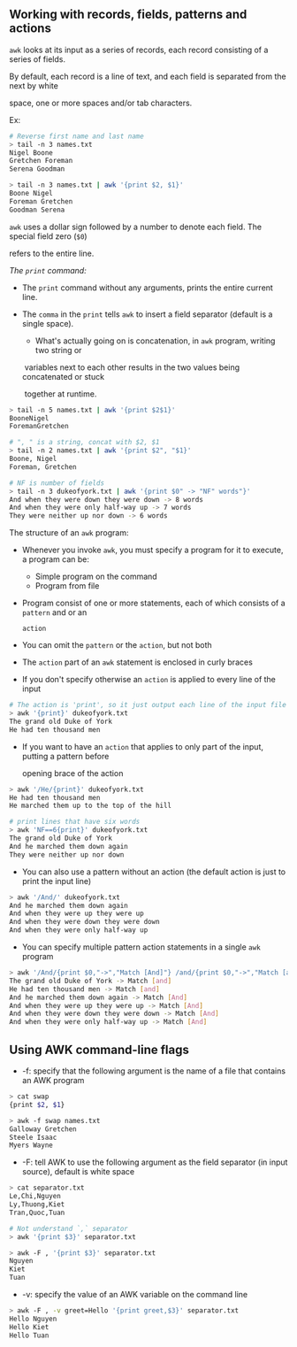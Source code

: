 ## Working with records, fields, patterns and actions

`awk` looks at its input as a series of records, each record consisting of a series of fields.

By default, each record is a line of text, and each field is separated from the next by white 

space, one or more spaces and/or tab characters.

Ex: 

```bash
# Reverse first name and last name
> tail -n 3 names.txt                          
Nigel Boone
Gretchen Foreman
Serena Goodman

> tail -n 3 names.txt | awk '{print $2, $1}'
Boone Nigel
Foreman Gretchen
Goodman Serena
```

`awk` uses a dollar sign followed by a number to denote each field. The special field zero (`$0`)

refers to the entire line. 

*The `print` command:*

- The `print` command without any arguments, prints the entire current line.

- The `comma` in the `print` tells `awk` to insert a field separator (default is a single space).

  - What's actually going on is concatenation, in `awk` program, writing two string or 

  ​       variables next to each other results in the two values being concatenated or stuck 

  ​       together at runtime.

```bash
> tail -n 5 names.txt | awk '{print $2$1}'    
BooneNigel
ForemanGretchen

# ", " is a string, concat with $2, $1
> tail -n 2 names.txt | awk '{print $2", "$1}'
Boone, Nigel
Foreman, Gretchen

# NF is number of fields
> tail -n 3 dukeofyork.txt | awk '{print $0" -> "NF" words"}'
And when they were down they were down -> 8 words
And when they were only half-way up -> 7 words
They were neither up nor down -> 6 words
```

The structure of an `awk` program:

- Whenever you invoke `awk`, you must specify a program for it to execute, a program can be:

  - Simple program on the command
  - Program from file

- Program consist of one or more statements, each of which consists of a `pattern` and or an 

  `action` 

- You can omit the `pattern` or the `action`, but not both

- The `action` part of an `awk` statement is enclosed in curly braces

- If you don't specify otherwise an `action` is applied to every line of the input

```bash
# The action is 'print', so it just output each line of the input file
> awk '{print}' dukeofyork.txt
The grand old Duke of York
He had ten thousand men
```

- If you want to have an `action` that applies to only part of the input, putting a pattern before 

  opening brace of the action

```bash
> awk '/He/{print}' dukeofyork.txt
He had ten thousand men
He marched them up to the top of the hill

# print lines that have six words
> awk 'NF==6{print}' dukeofyork.txt
The grand old Duke of York
And he marched them down again
They were neither up nor down
```

- You can also use a pattern without an action (the default action is just to print the input line)

```bash
> awk '/And/' dukeofyork.txt
And he marched them down again
And when they were up they were up
And when they were down they were down
And when they were only half-way up
```

- You can specify multiple pattern action statements in a single `awk` program

```bash
> awk '/And/{print $0,"->","Match [And]"} /and/{print $0,"->","Match [and]"}' dukeofyork.txt
The grand old Duke of York -> Match [and]
He had ten thousand men -> Match [and]
And he marched them down again -> Match [And]
And when they were up they were up -> Match [And]
And when they were down they were down -> Match [And]
And when they were only half-way up -> Match [And]
```

## Using AWK command-line flags

- -f: specify that the following argument is the name of a file that contains an AWK program

```bash
> cat swap          
{print $2, $1}

> awk -f swap names.txt 
Galloway Gretchen
Steele Isaac
Myers Wayne
```

- -F: tell AWK to use the following argument as the field separator (in input source), default is white space

```bash
> cat separator.txt 
Le,Chi,Nguyen
Ly,Thuong,Kiet
Tran,Quoc,Tuan

# Not understand `,` separator
> awk '{print $3}' separator.txt 

> awk -F , '{print $3}' separator.txt
Nguyen
Kiet
Tuan
```

- -v: specify the value of an AWK variable on the command line

```bash
> awk -F , -v greet=Hello '{print greet,$3}' separator.txt
Hello Nguyen
Hello Kiet
Hello Tuan
```

